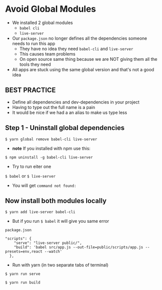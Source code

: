 # Avoid Global Modules
* We installed 2 global modules
    - `babel cli`
    - `live-server`
* Our `package.json` no longer defines all the dependencies someone needs to run this app
    - They have no idea they need `babel-cli` and `live-server`
    - This causes team problems
    - On open source same thing because we are NOT giving them all the tools they need
* All apps are stuck using the same global version and that's not a good idea

## BEST PRACTICE
* Define all dependencies and dev-dependencies in your project
* Having to type out the full name is a pain
* It would be nice if we had a an alias to make us type less

## Step 1 - Uninstall global dependencies
`$ yarn global remove babel-cli live-server`

* **note** If you installed with npm use this:

`$ npm uninstall -g babel-cli live-server`

* Try to run eiter one

`$ babel` or `$ live-server`

* You will get `command not found:`

## Now install both modules locally
`$ yarn add live-server babel-cli`

* But if you run `$ babel` it will give you same error

`package.json`

```
"scripts": {
    "serve": "live-server public/",
    "build": 'babel src/app.js --out-file=public/scripts/app.js --presets=env,react --watch'
  },
```

* Run with yarn (in two separate tabs of terminal)

`$ yarn run serve`

`$ yarn run build`
